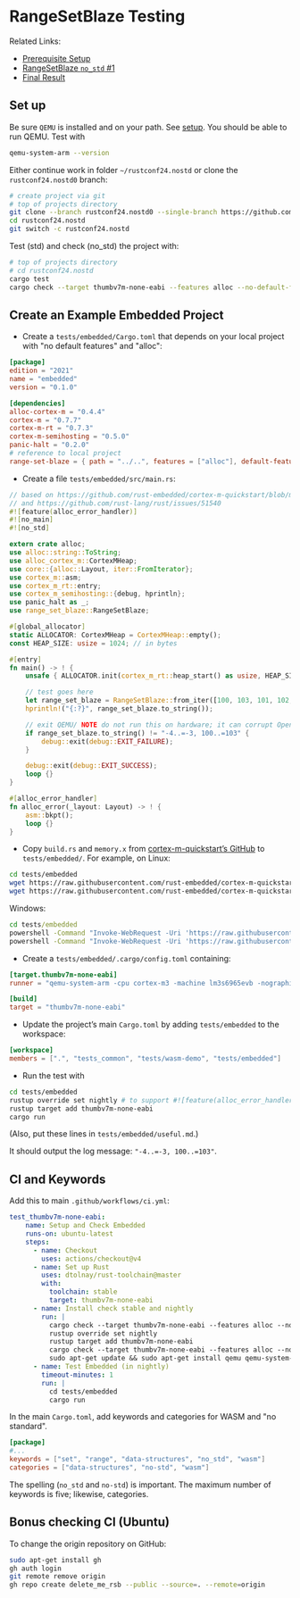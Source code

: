 # RangeSetBlaze Testing

Related Links:

* [Prerequisite Setup](setup.md)
* [RangeSetBlaze `no_std` #1](rsb_no_std1.md)
* [Final Result](https://github.com/CarlKCarlK/range-set-blaze/tree/rustconf24.nostd)

## Set up

Be sure `QEMU` is installed and on your path. See [setup](setup.md#qemu-emulator-for-embedded).
You should be able to run QEMU. Test with

```bash
qemu-system-arm --version
```

Either continue work in folder `~/rustconf24.nostd` or clone the `rustconf24.nostd0` branch:

```bash
# create project via git
# top of projects directory
git clone --branch rustconf24.nostd0 --single-branch https://github.com/CarlKCarlK/range-set-blaze.git rustconf24.nostd
cd rustconf24.nostd
git switch -c rustconf24.nostd
```

Test (std) and check (no_std) the project with:

```bash
# top of projects directory
# cd rustconf24.nostd
cargo test
cargo check --target thumbv7m-none-eabi --features alloc --no-default-features
```

## Create an Example Embedded Project

* Create a `tests/embedded/Cargo.toml` that depends on your local project with "no default features" and "alloc":

```toml
[package]
edition = "2021"
name = "embedded"
version = "0.1.0"

[dependencies]
alloc-cortex-m = "0.4.4"
cortex-m = "0.7.7"
cortex-m-rt = "0.7.3"
cortex-m-semihosting = "0.5.0"
panic-halt = "0.2.0"
# reference to local project
range-set-blaze = { path = "../..", features = ["alloc"], default-features = false }
```

* Create a file `tests/embedded/src/main.rs`:

```rust
// based on https://github.com/rust-embedded/cortex-m-quickstart/blob/master/examples/allocator.rs
// and https://github.com/rust-lang/rust/issues/51540
#![feature(alloc_error_handler)]
#![no_main]
#![no_std]

extern crate alloc;
use alloc::string::ToString;
use alloc_cortex_m::CortexMHeap;
use core::{alloc::Layout, iter::FromIterator};
use cortex_m::asm;
use cortex_m_rt::entry;
use cortex_m_semihosting::{debug, hprintln};
use panic_halt as _;
use range_set_blaze::RangeSetBlaze;

#[global_allocator]
static ALLOCATOR: CortexMHeap = CortexMHeap::empty();
const HEAP_SIZE: usize = 1024; // in bytes

#[entry]
fn main() -> ! {
    unsafe { ALLOCATOR.init(cortex_m_rt::heap_start() as usize, HEAP_SIZE) }

    // test goes here
    let range_set_blaze = RangeSetBlaze::from_iter([100, 103, 101, 102, -3, -4]);
    hprintln!("{:?}", range_set_blaze.to_string());

    // exit QEMU/ NOTE do not run this on hardware; it can corrupt OpenOCD state
    if range_set_blaze.to_string() != "-4..=-3, 100..=103" {
        debug::exit(debug::EXIT_FAILURE);
    }

    debug::exit(debug::EXIT_SUCCESS);
    loop {}
}

#[alloc_error_handler]
fn alloc_error(_layout: Layout) -> ! {
    asm::bkpt();
    loop {}
}
```

* Copy `build.rs` and `memory.x` from [cortex-m-quickstart’s GitHub](https://github.com/rust-embedded/cortex-m-quickstart/tree/master) to `tests/embedded/`. For example, on Linux:

```bash
cd tests/embedded
wget https://raw.githubusercontent.com/rust-embedded/cortex-m-quickstart/master/build.rs
wget https://raw.githubusercontent.com/rust-embedded/cortex-m-quickstart/master/memory
```

Windows:

```cmd
cd tests/embedded
powershell -Command "Invoke-WebRequest -Uri 'https://raw.githubusercontent.com/rust-embedded/cortex-m-quickstart/master/build.rs' -OutFile 'build.rs'"
powershell -Command "Invoke-WebRequest -Uri 'https://raw.githubusercontent.com/rust-embedded/cortex-m-quickstart/master/memory.x' -OutFile 'memory.x'"
```

* Create a `tests/embedded/.cargo/config.toml` containing:

```toml
[target.thumbv7m-none-eabi]
runner = "qemu-system-arm -cpu cortex-m3 -machine lm3s6965evb -nographic -semihosting-config enable=on,target=native -kernel"

[build]
target = "thumbv7m-none-eabi"
```

* Update the project’s main `Cargo.toml` by adding `tests/embedded` to the workspace:

```toml
[workspace]
members = [".", "tests_common", "tests/wasm-demo", "tests/embedded"]
```

* Run the test with

```bash
cd tests/embedded
rustup override set nightly # to support #![feature(alloc_error_handler)]
rustup target add thumbv7m-none-eabi
cargo run
```

(Also, put these lines in `tests/embedded/useful.md`.)

It should output the log message: `"-4..=-3, 100..=103"`.

## CI and Keywords

Add this to main `.github/workflows/ci.yml`:

```yml
test_thumbv7m-none-eabi:
    name: Setup and Check Embedded
    runs-on: ubuntu-latest
    steps:
      - name: Checkout
        uses: actions/checkout@v4
      - name: Set up Rust
        uses: dtolnay/rust-toolchain@master
        with:
          toolchain: stable
          target: thumbv7m-none-eabi
      - name: Install check stable and nightly
        run: |
          cargo check --target thumbv7m-none-eabi --features alloc --no-default-features
          rustup override set nightly
          rustup target add thumbv7m-none-eabi
          cargo check --target thumbv7m-none-eabi --features alloc --no-default-features
          sudo apt-get update && sudo apt-get install qemu qemu-system-arm
      - name: Test Embedded (in nightly)
        timeout-minutes: 1
        run: |
          cd tests/embedded
          cargo run
```

In the main `Cargo.toml`, add keywords and categories for WASM and "no standard".

```toml
[package]
#...
keywords = ["set", "range", "data-structures", "no_std", "wasm"]
categories = ["data-structures", "no-std", "wasm"]
```

The spelling (`no_std` and `no-std`) is important. The maximum number of keywords is five; likewise, categories.

## Bonus checking CI (Ubuntu)

To change the origin repository on GitHub:

```bash
sudo apt-get install gh
gh auth login
git remote remove origin
gh repo create delete_me_rsb --public --source=. --remote=origin
```
